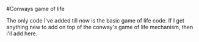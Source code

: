 #Conways game of life

The only code I've added till now is the basic game of life code. 
If I get anything new to add on top of the conway's game of life mechanism, then i'll add here. 

